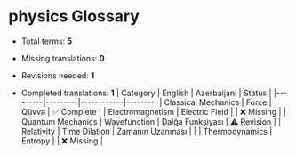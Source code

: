 # physics Glossary

- Total terms: **5**
- Missing translations: **0**
- Revisions needed: **1**

- Completed translations: **1**
| Category | English | Azerbaijani | Status |
|---------|---------|------------|--------|
| Classical Mechanics | Force | Qüvvə | ✅ Complete |
| Electromagnetism | Electric Field |  | ❌ Missing |
| Quantum Mechanics | Wavefunction | Dalğa Funksiyası | ⚠️ Revision |
| Relativity | Time Dilation | Zamanın Uzanması |  |
| Thermodynamics | Entropy |  | ❌ Missing |
